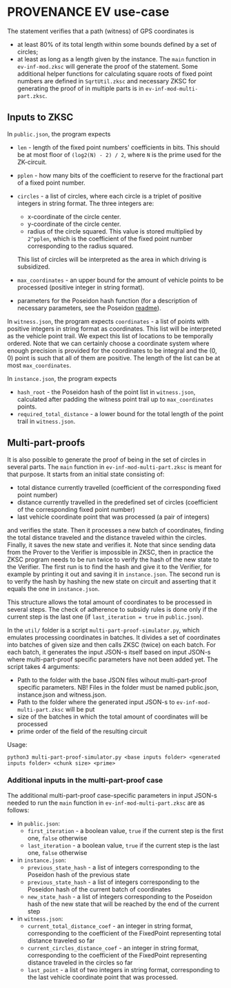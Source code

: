 # PROVENANCE EV use-case

The statement verifies that a path (witness) of GPS coordinates is
- at least 80% of its total length within some bounds defined by a set of circles;
- at least as long as a length given by the instance.
The `main` function in `ev-inf-mod.zksc` will generate the proof of the statement. Some additional helper functions for calculating square roots of fixed point numbers are defined in `SqrtUtil.zksc` and necessary ZKSC for generating the proof of in multiple parts is in `ev-inf-mod-multi-part.zksc`.

## Inputs to ZKSC

In `public.json`, the program expects
- `len` - length of the fixed point numbers' coefficients in bits. This should be at most floor of `(log2(N) - 2) / 2`, where `N` is the prime used for the ZK-circuit. 
- `pplen` - how many bits of the coefficient to reserve for the fractional part of a fixed point number.
- `circles` - a list of circles, where each circle is a triplet of positive integers in string format. The three integers are:
    - x-coordinate of the circle center.
    - y-coordinate of the circle center.
    - radius of the circle squared. This value is stored multiplied by `2^pplen`, which is the coefficient of the fixed point number corresponding to the radius squared.
    
    This list of circles will be interpreted as the area in which driving is subsidized.
- `max_coordinates` - an upper bound for the amount of vehicle points to be processed (positive integer in string format).
- parameters for the Poseidon hash function (for a description of necessary parameters, see the Poseidon [readme](POSEIDON.md)).

In `witness.json`, the program expects `coordinates` - a list of points with positive integers in string format as coordinates. This list will be interpreted as the vehicle point trail. We expect this list of locations to be temporally ordered. Note that we can certainly choose a coordinate system where enough precision is provided for the coordinates to be integral and the (0, 0) point is such that all of them are positive. The length of the list can be at most `max_coordinates`.

In `instance.json`, the program expects
- `hash_root` - the Poseidon hash of the point list in `witness.json`, calculated after padding the witness point trail up to `max_coordinates` points. 
- `required_total_distance` - a lower bound for the total length of the point trail in `witness.json`.

## Multi-part-proofs

It is also possible to generate the proof of being in the set of circles in several parts. The `main` function in `ev-inf-mod-multi-part.zksc` is meant for that purpose. It starts from an initial state consisting of:
- total distance currently travelled (coefficient of the corresponding fixed point number)
- distance currently travelled in the predefined set of circles (coefficient of the corresponding fixed point number)
- last vehicle coordinate point that was processed (a pair of integers)

and verifies the state. Then it processes a new batch of coordinates, finding the total distance traveled and the distance traveled within the circles. Finally, it saves the new state and verifies it. Note that since sending data from the Prover to the Verifier is impossible in ZKSC, then in practice the ZKSC program needs to be run twice to verify the hash of the new state to the Verifier. The first run is to find the hash and give it to the Verifier, for example by printing it out and saving it in `instance.json`. The second run is to verify the hash by hashing the new state on circuit and asserting that it equals the one in `instance.json`.

This structure allows the total amount of coordinates to be processed in several steps. The check of adherence to subsidy rules is done only if the current step is the last one (if `last_iteration = true` in `public.json`). 

In the `util/` folder is a script `multi-part-proof-simulator.py`, which emulates processing coordinates in batches. It divides a set of coordinates into batches of given size and then calls ZKSC (twice) on each batch. For each batch, it generates the input JSON-s itself based on input JSON-s where multi-part-proof specific parameters have not been added yet. The script takes 4 arguments:
- Path to the folder with the base JSON files wihout multi-part-proof specific parameters. NB! Files in the folder must be named public.json, instance.json and witness.json.
- Path to the folder where the generated input JSON-s to `ev-inf-mod-multi-part.zksc` will be put
- size of the batches in which the total amount of coordinates will be processed
- prime order of the field of the resulting circuit

Usage:
```
python3 multi-part-proof-simulator.py <base inputs folder> <generated inputs folder> <chunk size> <prime>
```

### Additional inputs in the multi-part-proof case

The additional multi-part-proof case-specific parameters in input JSON-s needed to run the `main` function in `ev-inf-mod-multi-part.zksc` are as follows:
- in `public.json`:
    - `first_iteration` - a boolean value, `true` if the current step is the first one, `false` otherwise
    - `last_iteration` - a boolean value, `true` if the current step is the last one, `false` otherwise
- in `instance.json`:
    - `previous_state_hash` - a list of integers corresponding to the Poseidon hash of the previous state
    - `previous_state_hash` - a list of integers corresponding to the Poseidon hash of the current batch of coordinates
    - `new_state_hash` - a list of integers corresponding to the Poseidon hash of the new state that will be reached by the end of the current step
- in `witness.json`:
    - `current_total_distance_coef` - an integer in string format, corresponding to the coefficient of the FixedPoint representing total distance traveled so far
    - `current_circles_distance_coef` - an integer in string format, corresponding to the coefficient of the FixedPoint representing distance traveled in the circles so far
    - `last_point` - a list of two integers in string format, corresponding to the last vehicle coordinate point that was processed.


